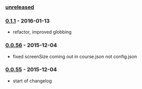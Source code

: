 ### [unreleased]

### [0.1.1] - 2016-01-13
- refactor, improved globbing

### [0.0.56] - 2015-12-04
- fixed screenSize coming out in course.json not config.json

### [0.0.55] - 2015-12-04
- start of changelog

[unreleased]: https://github.com/cgkineo/adapt-buildkit-rub/compare/v0.1.1...HEAD
[0.1.1]: https://github.com/cgkineo/adapt-buildkit-rub/compare/v0.0.56...v0.1.1
[0.0.56]: https://github.com/cgkineo/adapt-buildkit-rub/compare/v0.0.55...v0.0.56
[0.0.55]: https://github.com/cgkineo/adapt-buildkit-rub/tree/v0.0.55
